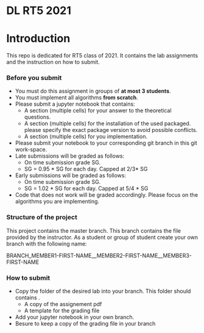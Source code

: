 # DL RT5 2021

# Introduction

This repo is dedicated for RT5 class of 2021.
It contains the lab assignments and the instruction on how  to submit.

### Before you submit
 - You must do this assignment in groups of **at most 3 students**.
 - You must implement all algorithms **from scratch**.
 - Please submit a jupyter notebook that contains:
    - A section (multiple cells) for your answer to the theoretical questions.
    - A section (multiple cells) for the installation of the used packaged. please specify the exact package version to avoid possible conflicts.
    - A section (multiple cells) for you implementation.
 - Please submit your notebook to your corresponding git branch in this git work-space. 
 - Late submissions will be graded as follows:
    - On time submission grade SG.
    - SG = 0.95 \* SG for each day. Capped at 2/3* SG 
 - Early submissions will be graded as follows:
    - On time submission grade SG.
    - SG = 1.02 \* SG for each day. Capped at 5/4 * SG 
 - Code that does not work will be graded accordingly. Please focus on the algorithms you are implementing.

### Structure of the project
This project contains the master branch. This branch contains the file provided by the instructor.
As a student or group of student create your own branch with the following name:

BRANCH_MEMBER1-FIRST-NAME__MEMBER2-FIRST-NAME__MEMBER3-FIRST-NAME

### How to submit
 - Copy the folder of the desired lab into your branch. This folder should contains .
   - A copy of the assignement pdf
   - A template for the grading file
 - Add your jupyter notebook in your own branch. 
 - Besure to keep a copy of the grading file in your branch
